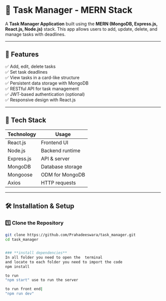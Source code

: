 # 📝 Task Manager - MERN Stack  

A **Task Manager Application** built using the **MERN (MongoDB, Express.js, React.js, Node.js)** stack. This app allows users to add, update, delete, and manage tasks with deadlines.

---

## 🚀 Features  
✅ Add, edit, delete tasks  
✅ Set task deadlines  
✅ View tasks in a card-like structure  
✅ Persistent data storage with MongoDB  
✅ RESTful API for task management  
✅ JWT-based authentication (optional)  
✅ Responsive design with React.js  

---

## 📌 **Tech Stack**  
| Technology  | Usage |
|------------|--------------------|
| React.js   | Frontend UI        |
| Node.js    | Backend runtime    |
| Express.js | API & server       |
| MongoDB    | Database storage   |
| Mongoose   | ODM for MongoDB    |
| Axios      | HTTP requests      |

---

## 🛠 **Installation & Setup**  

### **1️⃣ Clone the Repository**  
```bash
git clone https://github.com/Prahadeeswara/task_manager.git
cd task_manager


### **install dependencies**
In all folder you need to open the  terminal
and locate to each folder you need to import the code
npm install

to run 
"npm start" use to run the server

to run front end|
"npm run dev"


